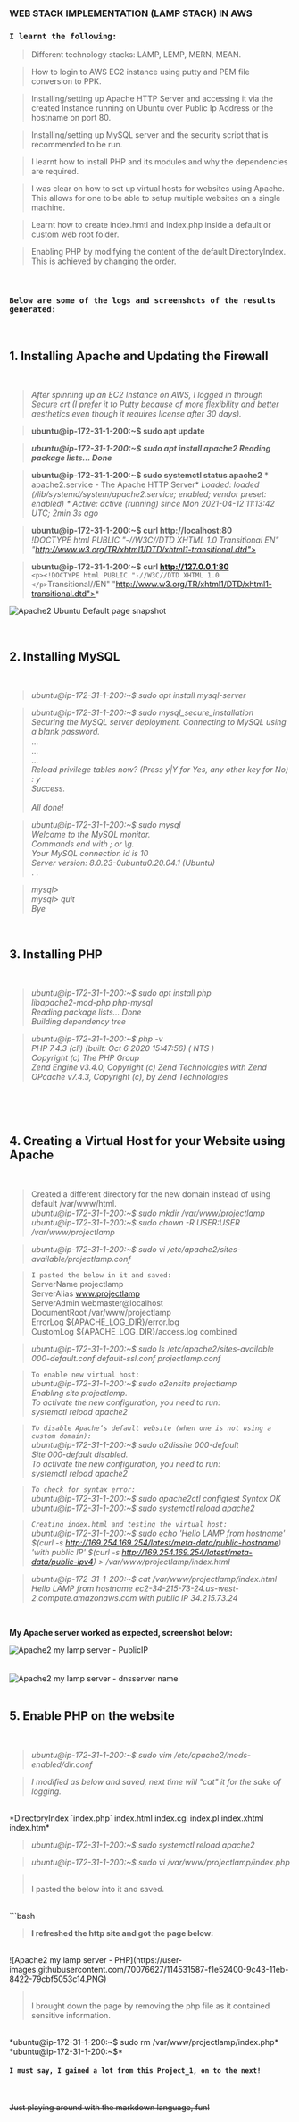 ### WEB STACK IMPLEMENTATION (LAMP STACK) IN AWS

### **`I learnt the following:`**

>Different technology stacks: LAMP, LEMP, MERN, MEAN.

>How to login to AWS EC2 instance using putty and PEM file conversion to PPK.

>Installing/setting up Apache HTTP Server and accessing it via the created Instance running on Ubuntu over Public Ip Address or the hostname on port 80.

>Installing/setting up MySQL server and the security script that is recommended to be run.

>I learnt how to install PHP and its modules and why the dependencies are required.

>I was clear on how to set up virtual hosts for websites using Apache. This allows for one to be able to setup multiple websites on a single machine.

>Learnt how to create index.hmtl and index.php inside a default or custom web root folder. 

>Enabling PHP by modifying the content of the default DirectoryIndex. This is achieved by changing the order.  

<br/>

### **`Below are some of the logs and screenshots of the results generated:`** 

<br/>

## 1. Installing Apache and Updating the Firewall 

<br/>

>*After spinning up an EC2 Instance on AWS, I logged in through Secure crt (I prefer it to Putty because of more flexibility and better aesthetics even though it requires license after 30 days).*

>**ubuntu@ip-172-31-1-200:~$ sudo apt update**

>***ubuntu@ip-172-31-1-200:~$ sudo apt install apache2
Reading package lists... Done***

>**ubuntu@ip-172-31-1-200:~$ sudo systemctl status apache2** * apache2.service - The Apache HTTP Server*
     *Loaded: loaded (/lib/systemd/system/apache2.service; *enabled; vendor preset: enabled)*
    * Active: active (running) since Mon 2021-04-12 11:13:42* *UTC; 2min 3s ago*

> **ubuntu@ip-172-31-1-200:~$ curl http://localhost:80**   
*!DOCTYPE html PUBLIC "-//W3C//DTD XHTML 1.0 Transitional EN" "http://www.w3.org/TR/xhtml1/DTD/xhtml1-transitional.dtd">* 

> **ubuntu@ip-172-31-1-200:~$ curl http://127.0.0.1:80**  
`<p><!DOCTYPE html PUBLIC "-//W3C//DTD XHTML 1.0 </p>`Transitional//EN" "http://www.w3.org/TR/xhtml1/DTD/xhtml1-transitional.dtd">* </p>

![Apache2 Ubuntu Default page snapshot](https://user-images.githubusercontent.com/70076627/114529325-c06b5900-9c41-11eb-9b79-64fc4841b620.PNG)

<br/>

## 2. Installing MySQL
<br/>

>*ubuntu@ip-172-31-1-200:~$ sudo apt install mysql-server*

>*ubuntu@ip-172-31-1-200:~$ sudo mysql_secure_installation*  
*Securing the MySQL server deployment.*
*Connecting to MySQL using a blank password.*<br/>
...<br/>
...<br/>
...<br/>
*Reload privilege tables now? (Press y|Y for Yes, any other key for No) : y<br/>
Success.*<br/><br/>
*All done!*


>*ubuntu@ip-172-31-1-200:~$ sudo mysql*  
*Welcome to the MySQL monitor.<br/>Commands end with ; or \g.*<br/>
*Your MySQL connection id is 10*<br/>
*Server version: 8.0.23-0ubuntu0.20.04.1 (Ubuntu)* <br/>. .

>*mysql>*  
*mysql> quit*  
*Bye* 

<br/>

## 3. Installing PHP 

<br/>

>*ubuntu@ip-172-31-1-200:~$ sudo apt install php*<br/>    *libapache2-mod-php php-mysql*<br/>
*Reading package lists... Done*<br/>
*Building dependency tree*     

>*ubuntu@ip-172-31-1-200:~$ php -v*<br/>
*PHP 7.4.3 (cli) (built: Oct  6 2020 15:47:56) ( NTS )*<br/>
*Copyright (c) The PHP Group*<br/>
*Zend Engine v3.4.0, Copyright (c) Zend Technologies*
    *with Zend OPcache v7.4.3, Copyright (c), by Zend Technologies*
<br/>
<br/>

<br/>

## 4. Creating a Virtual Host for your Website using Apache 
<br/>

> Created a different directory for the new domain instead of using default /var/www/html.  
*ubuntu@ip-172-31-1-200:~$ sudo mkdir /var/www/projectlamp*  
*ubuntu@ip-172-31-1-200:~$ sudo chown -R $USER:$USER /var/www/projectlamp*

> *ubuntu@ip-172-31-1-200:~$ sudo vi /etc/apache2/sites-available/projectlamp.conf*

> `I pasted the below in it and saved:`  
    ServerName projectlamp  
    ServerAlias www.projectlamp   
    ServerAdmin webmaster@localhost  
    DocumentRoot /var/www/projectlamp  
    ErrorLog ${APACHE_LOG_DIR}/error.log   
    CustomLog ${APACHE_LOG_DIR}/access.log combined
</VirtualHost>

> *ubuntu@ip-172-31-1-200:~$ sudo ls /etc/apache2/sites-available*  
*000-default.conf  default-ssl.conf  projectlamp.conf*

> `To enable new virtual host:`  
*ubuntu@ip-172-31-1-200:~$ sudo a2ensite projectlamp  
Enabling site projectlamp.  
To activate the new configuration, you need to run:  
  systemctl reload apache2*

>*`To disable Apache’s default website (when one is not using a custom domain):`  
ubuntu@ip-172-31-1-200:~$ sudo a2dissite 000-default  
Site 000-default disabled.  
To activate the new configuration, you need to run:  
  systemctl reload apache2*

>*`To check for syntax error:`  
ubuntu@ip-172-31-1-200:~$ sudo apache2ctl configtest
Syntax OK  
ubuntu@ip-172-31-1-200:~$ sudo systemctl reload apache2*

> *`Creating index.html and testing the virtual host:`  
ubuntu@ip-172-31-1-200:~$ sudo echo 'Hello LAMP from hostname' $(curl -s http://169.254.169.254/latest/meta-data/public-hostname) 'with public IP' $(curl -s http://169.254.169.254/latest/meta-data/public-ipv4) > /var/www/projectlamp/index.html*

> *ubuntu@ip-172-31-1-200:~$ cat /var/www/projectlamp/index.html
Hello LAMP from hostname ec2-34-215-73-24.us-west-2.compute.amazonaws.com with public IP 34.215.73.24*    
</br>


**My Apache server worked as expected, screenshot below:**

![Apache2 my lamp server - PublicIP](https://user-images.githubusercontent.com/70076627/114529582-00324080-9c42-11eb-95c3-bddef2535826.PNG)<br/>
<br/>
<br/>
![Apache2 my lamp server - dnsserver name](https://user-images.githubusercontent.com/70076627/114530036-7b93f200-9c42-11eb-8c13-21dec43e767e.PNG)<br/>
<br/>

## 5. Enable PHP on the website
<br/>

>*ubuntu@ip-172-31-1-200:~$ sudo vim /etc/apache2/mods-enabled/dir.conf*

>*I modified as below and saved, next time will "cat" it for the sake of logging.* 
<br/>     
*DirectoryIndex `index.php` index.html index.cgi index.pl index.xhtml index.htm*

>*ubuntu@ip-172-31-1-200:~$ sudo systemctl reload apache2*
 
>*ubuntu@ip-172-31-1-200:~$ sudo vi /var/www/projectlamp/index.php*

> <br/>I pasted the below into it and saved.   
<br/>
```bash
<?php 
phpinfo();
```

</br>

>**I refreshed the http site and got the page below:** 
<br/>                
![Apache2 my lamp server - PHP](https://user-images.githubusercontent.com/70076627/114531587-f1e52400-9c43-11eb-8422-79cbf5053c14.PNG)

> <br/>I brought down the page by removing the php file as it contained sensitive information.
<br/>  
*ubuntu@ip-172-31-1-200:~$ sudo rm /var/www/projectlamp/index.php*
*ubuntu@ip-172-31-1-200:~$*

<br/>

#### `I must say, I gained a lot from this Project_1, on to the next!`  
<br/>

~~Just playing around with the markdown language, fun!~~